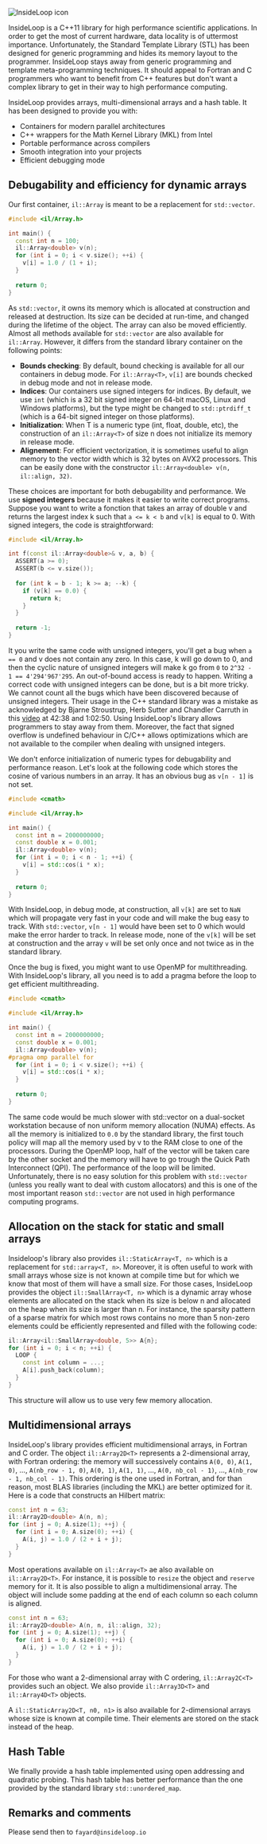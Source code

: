 ![InsideLoop icon](http://www.insideloop.io/wp-content/uploads/2014/09/inside-loop-logo-front.png)

InsideLoop is a C++11 library for high performance scientific applications. In
order to get the most of current hardware, data locality is of uttermost
importance. Unfortunately, the Standard Template Library (STL) has been designed
for generic programming and hides its memory layout to the programmer.
InsideLoop stays away from generic programming and template meta-programming
techniques. It should appeal to Fortran and C programmers who want to benefit
from C++ features but don't want a complex library to get in their way to high
performance computing.

InsideLoop provides arrays, multi-dimensional arrays and a hash table. It has
been designed to provide you with:

- Containers for modern parallel architectures
- C++ wrappers for the Math Kernel Library (MKL) from Intel
- Portable performance across compilers
- Smooth integration into your projects
- Efficient debugging mode

## Debugability and efficiency for dynamic arrays

Our first container, `il::Array` is meant to be a replacement for `std::vector`.

```cpp
#include <il/Array.h>

int main() {
  const int n = 100;
  il::Array<double> v(n);
  for (int i = 0; i < v.size(); ++i) {
    v[i] = 1.0 / (1 + i);
  }
  
  return 0;
}
```

As `std::vector`, it owns its memory which is allocated at construction and
released at destruction. Its size can be decided at run-time, and changed during
the lifetime of the object. The array can also be moved efficiently. Almost all
methods available for `std::vector` are also available for `il::Array`. However, it
differs from the standard library container on the following points:

- **Bounds checking**: By default, bound checking is available for all our
  containers in debug mode. For `il::Array<T>`, `v[i]` are bounds checked in
  debug mode and not in release mode. 
- **Indices**: Our containers use signed integers for indices. By default, we
  use `int` (which is a 32 bit signed integer on 64-bit macOS, Linux and Windows
  platforms), but the type might be changed to `std::ptrdiff_t` (which is
  a 64-bit signed integer on those platforms).
- **Initialization**: When T is a numeric type (int, float, double, etc), the
  construction of an `il::Array<T>` of size n does not initialize its memory in
  release mode.
- **Alignement**: For efficient vectorization, it is sometimes useful to align
  memory to the vector width which is 32 bytes on AVX2 processors. This can
  be easily done with the constructor `il::Array<double> v(n, il::align, 32)`.
  
These choices are important for both debugability and performance. We use
**signed integers** because it makes it easier to write correct programs.
Suppose you want to write a fonction that takes an array of
double v and returns the largest index k such that `a <= k < b` and `v[k]` is
equal to 0. With signed integers, the code is straightforward:
```cpp
#include <il/Array.h>

int f(const il::Array<double>& v, a, b) {
  ASSERT(a >= 0);
  ASSERT(b <= v.size());
  
  for (int k = b - 1; k >= a; --k) {
    if (v[k] == 0.0) {
      return k;
    }
  }
  
  return -1;
}
```
It you write the same code with unsigned integers, you'll get a bug when
`a == 0` and v does not contain any zero. In this case, k will go down to
0, and then the cyclic nature of unsigned integers will make k go from `0`
to `2^32 - 1 == 4'294'967'295`. An out-of-bound access is ready to happen. Writing a
correct code with unsigned integers can be done, but is a bit more tricky. We cannot
count all the bugs which have been discovered because of unsigned integers. Their
usage in the C++ standard library was a mistake as acknowledged by
Bjarne Stroustrup, Herb Sutter and Chandler Carruth in this
[video](https://www.youtube.com/watch?v=Puio5dly9N8) at 42:38 and 1:02:50. Using
InsideLoop's library allows programmers to stay away from them. Moreover, the fact
that signed overflow is undefined behaviour in C/C++ allows optimizations which
are not available to the compiler when dealing with unsigned integers.

We don't enforce initialization of numeric types for debugability and
performance reason. Let's look at the following code which stores the cosine
of various numbers in an array. It has an obvious bug as `v[n - 1]` is not set.

```cpp
#include <cmath>

#include <il/Array.h>

int main() {
  const int n = 2000000000;
  const double x = 0.001;
  il::Array<double> v(n);
  for (int i = 0; i < n - 1; ++i) {
    v[i] = std::cos(i * x);
  }
  
  return 0;
}
```
With InsideLoop, in debug mode, at construction, all `v[k]` are set to `NaN` which
will propagate very fast in your code and will make the bug easy to track. With
`std::vector`, `v[n - 1]` would have been set to 0 which would make the error harder
to track. In release mode, none of the `v[k]` will be set at
construction and the array `v` will be set only once and not twice as in the
standard library.

Once the bug is fixed, you might want to use OpenMP for
multithreading. With InsideLoop's library, all you need is to add a pragma before the loop
to get efficient multithreading.

```cpp
#include <cmath>

#include <il/Array.h>

int main() {
  const int n = 2000000000;
  const double x = 0.001;
  il::Array<double> v(n);
#pragma omp parallel for
  for (int i = 0; i < v.size(); ++i) {
    v[i] = std::cos(i * x);
  }
  
  return 0;
}
```

The same code would be much slower with std::vector on a dual-socket workstation
because of non uniform memory allocation (NUMA) effects. As all the memory is
initialized to `0.0` by the standard library, the first touch policy will map
all the memory used by v to the RAM close to one of the processors. During the OpenMP
loop, half of the vector will be taken care by the other socket and the memory
will have to go trough the Quick Path Interconnect (QPI). The performance of the
 loop will be limited. Unfortunately, there is no easy solution for this problem
 with `std::vector` (unless you really want to deal with
custom allocators) and this is one of the most important reason `std::vector` are
not used in high performance computing programs.

## Allocation on the stack for static and small arrays

Insideloop's library also provides `il::StaticArray<T, n>` which is a replacement for
`std::array<T, n>`. Moreover, it is often useful to work with small arrays whose size
is not known at compile time but for which we know that most of them will have
a small size. For those cases, InsideLoop provides the object `il::SmallArray<T, n>`
which is a dynamic array whose elements are allocated on the stack when its size
is below n and allocated on the heap when its size is larger than n. For instance,
the sparsity pattern of a sparse matrix for which most rows contains no more than
5 non-zero elements could be efficiently represented and filled with the following code:
 
```cpp
il::Array<il::SmallArray<double, 5>> A{n};
for (int i = 0; i < n; ++i) {
  LOOP {
    const int column = ...;
    A[i].push_back(column);
  }
}
```

This structure will allow us to use very few memory allocation.

## Multidimensional arrays

InsideLoop's library provides efficient multidimensional arrays, in Fortran
and C order. The object `il::Array2D<T>` represents a 2-dimensional array, with
Fortran ordering: the memory will successively contains `A(0, 0)`, `A(1, 0)`,
..., `A(nb_row - 1, 0)`, `A(0, 1)`, `A(1, 1)`, ..., `A(0, nb_col - 1)`, ...,
`A(nb_row - 1, nb_col - 1)`. This ordering is the one used in Fortran, and for
than reason, most BLAS libraries (including the MKL) are better optimized for
it. Here is a code that constructs an Hilbert matrix:

```cpp
const int n = 63;
il::Array2D<double> A(n, n);
for (int j = 0; A.size(1); ++j) {
  for (int i = 0; A.size(0); ++i) {
    A(i, j) = 1.0 / (2 + i + j);
  }
}
```

Most operations available on `il::Array<T>` ae also available on
`il::Array2D<T>`. For instance, it is possible to `resize` the object and
`reserve` memory for it. It is also possible to align a multidimensional array.
The object will include some padding at the end of each column so each
column is aligned.

```cpp
const int n = 63;
il::Array2D<double> A(n, n, il::align, 32);
for (int j = 0; A.size(1); ++j) {
  for (int i = 0; A.size(0); ++i) {
    A(i, j) = 1.0 / (2 + i + j);
  }
}
```

For those who want a 2-dimensional array with C ordering, `il::Array2C<T>`
provides such an object. We also provide `il::Array3D<T>` and `il::Array4D<T>`
objects.

A `il::StaticArray2D<T, n0, n1>` is also available for 2-dimensional arrays
whose size is known at compile time. Their elements are stored on the stack
instead of the heap.

## Hash Table

We finally provide a hash table implemented using open addressing and quadratic
probing. This hash table has better performance than the one provided by the
standard library `std::unordered_map`.

## Remarks and comments

Please send then to `fayard@insideloop.io`
